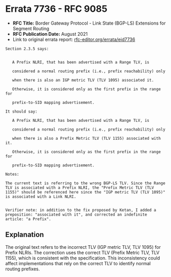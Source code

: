 # Errata 7736 - RFC 9085

- **RFC Title:** Border Gateway Protocol - Link State (BGP-LS) Extensions for Segment Routing
- **RFC Publication Date:** August 2021
- Link to original errata report: [rfc-editor.org/errata/eid7736](https://www.rfc-editor.org/errata/eid7736)

```
Section 2.3.5 says:


   A Prefix NLRI, that has been advertised with a Range TLV, is
   considered a normal routing prefix (i.e., prefix reachability) only
   when there is also an IGP metric TLV (TLV 1095) associated it.
   Otherwise, it is considered only as the first prefix in the range for
   prefix-to-SID mapping advertisement.

It should say:

   A Prefix NLRI, that has been advertised with a Range TLV, is
   considered a normal routing prefix (i.e., prefix reachability) only
   when there is also a Prefix Metric TLV (TLV 1155) associated with it.
   Otherwise, it is considered only as the first prefix in the range for
   prefix-to-SID mapping advertisement.

Notes:

The current text is referring to the wrong BGP-LS TLV. Since the Range TLV is associated with a Prefix NLRI, the "Prefix Metric TLV (TLV 1155)" should be referenced here since the "IGP metric TLV (TLV 1095)" is associated with a Link NLRI.

Verifier note: in addition to the fix proposed by Ketan, I added a preposition: "associated with it", and corrected an indefinite article: "a Prefix".
```

## Explanation

The original text refers to the incorrect TLV (IGP metric TLV, TLV 1095) for Prefix NLRIs. The correction uses the correct TLV (Prefix Metric TLV, TLV 1155), which is consistent with the specification.  This inconsistency could affect implementations that rely on the correct TLV to identify normal routing prefixes.

